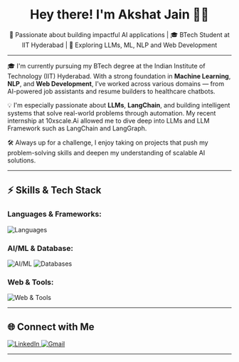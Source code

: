 <h1 align="center">Hey there! I'm Akshat Jain 👋🏻</h1>

<p align="center">
🚀 Passionate about building impactful AI applications | 🎓 BTech Student at IIT Hyderabad | 🧠 Exploring LLMs, ML, NLP and Web Development
</p>

---

🎓 I'm currently pursuing my BTech degree at the Indian Institute of Technology (IIT) Hyderabad. With a strong foundation in **Machine Learning**, **NLP**, and **Web Development**, I’ve worked across various domains — from AI-powered job assistants and resume builders to healthcare chatbots.

💡 I'm especially passionate about **LLMs**, **LangChain**, and building intelligent systems that solve real-world problems through automation. My recent internship at 10xscale.Ai allowed me to dive deep into LLMs and LLM Framework such as LangChain and LangGraph.

🛠️ Always up for a challenge, I enjoy taking on projects that push my problem-solving skills and deepen my understanding of scalable AI solutions.

---

<h2>⚡ Skills & Tech Stack</h2>

<h3>Languages & Frameworks:</h3>
<img src="https://skillicons.dev/icons?i=python,cpp,c,js,react,fastapi,matlab" alt="Languages" />

<h3>AI/ML & Database:</h3>
<img src="https://skillicons.dev/icons?i=pytorch,tensorflow" alt="AI/ML" />
<img src="https://skillicons.dev/icons?i=mysql,postgresql" alt="Databases" />

<h3>Web & Tools:</h3>
<img src="https://skillicons.dev/icons?i=nodejs,express,docker,kubernetes,git,postman,selenium,figma" alt="Web & Tools" />

---

## 🌐 Connect with Me

<p align="left">
  <a href="https://www.linkedin.com/in/akshat-jain-404746254/" target="_blank">
    <img src="https://skillicons.dev/icons?i=linkedin" alt="LinkedIn" />
  </a>
  <a href="mailto:akshatjain5773@gmail.com" target="blank"><img src="https://skillicons.dev/icons?i=gmail" alt="Gmail" /></a>
</p>

---

